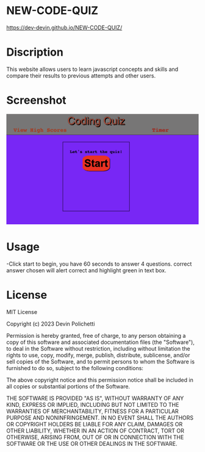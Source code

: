 # NEW-CODE-QUIZ

https://dev-devin.github.io/NEW-CODE-QUIZ/

# Discription

This website allows users to learn javascript concepts and skills and compare their results to previous attempts and other users.

# Screenshot

![alt text](./img/Screen%20Shot%202023-02-14%20at%204.44.19%20PM.png "homepage")

# Usage

-Click start to begin, you have 60 seconds to answer 4 questions. correct answer chosen will alert correct and highlight green in text box.

# License

MIT License

Copyright (c) 2023 Devin Polichetti

Permission is hereby granted, free of charge, to any person obtaining a copy of this software and associated documentation files (the "Software"), to deal in the Software without restriction, including without limitation the rights to use, copy, modify, merge, publish, distribute, sublicense, and/or sell copies of the Software, and to permit persons to whom the Software is furnished to do so, subject to the following conditions:

The above copyright notice and this permission notice shall be included in all copies or substantial portions of the Software.

THE SOFTWARE IS PROVIDED "AS IS", WITHOUT WARRANTY OF ANY KIND, EXPRESS OR IMPLIED, INCLUDING BUT NOT LIMITED TO THE WARRANTIES OF MERCHANTABILITY, FITNESS FOR A PARTICULAR PURPOSE AND NONINFRINGEMENT. IN NO EVENT SHALL THE AUTHORS OR COPYRIGHT HOLDERS BE LIABLE FOR ANY CLAIM, DAMAGES OR OTHER LIABILITY, WHETHER IN AN ACTION OF CONTRACT, TORT OR OTHERWISE, ARISING FROM, OUT OF OR IN CONNECTION WITH THE SOFTWARE OR THE USE OR OTHER DEALINGS IN THE SOFTWARE.
